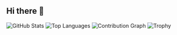 ## Hi there 👋

![GitHub Stats](https://github-readme-stats.vercel.app/api?username=nikhil-sen18&show_icons=true&theme=radical)
![Top Languages](https://github-readme-stats.vercel.app/api/top-langs/?username=nikhil-sen18&layout=compact&theme=radical)
![Contribution Graph](https://activity-graph.herokuapp.com/graph?username=nikhil-sen18&theme=github)
![Trophy](https://github-profile-trophy.vercel.app/?username=nikhil-sen18)





